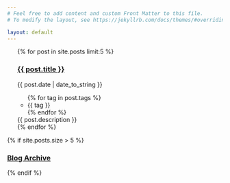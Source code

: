 ```yaml
---
# Feel free to add content and custom Front Matter to this file.
# To modify the layout, see https://jekyllrb.com/docs/themes/#overriding-theme-defaults

layout: default
---
```


<ul class="list-unstyled">
  {% for post in site.posts limit:5 %}
    <h3 class="text-primary"><a href="{{ post.url | relative_url }}">{{ post.title }}</a></h3>
    <div class="border-dark border-top border-bottom mb-3">
        <div class="d-inline">
            <i class="fa fa-calendar-alt"></i>
            <time>{{ post.date | date_to_string }}</time>
        </div>
        <ul class="list-inline float-right">
            {% for tag in post.tags %}
            <li class="list-inline-item">{{ tag }}</li>
            {% endfor %}
        </ul>
    </div>
    <div class="mb-3">
    {{ post.description }}
    </div>
  {% endfor %}
</ul>

{% if site.posts.size > 5 %}
<div class="text-center">
  <h3><a href="{{ '/archive.html' | relative_url }}">Blog Archive</a></h3>
</div>
{% endif %}